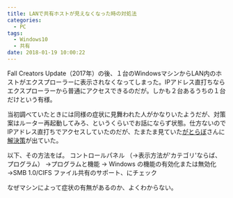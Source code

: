 ```yaml
---
title: LANで共有ホストが見えなくなった時の対処法
categories:
  - PC
tags:
  - Windows10
  - 共有
date: 2018-01-19 10:00:22
---
```

Fall Creators Update（2017年）の後、１台のWindowsマシンからLAN内のホストがエクスプローラーに表示されなくなってしまった。IPアドレス直打ちならエクスプローラーから普通にアクセスできるのだが。しかも２台あるうちの１台だけという有様。

当初調べていたときには同様の症状に見舞われた人がかなりいたようだが、対策案はルーター再起動してみろ、というくらいでお話にならず状態。仕方ないのでIPアドレス直打ちでアクセスしていたのだが、たまたま見ていた[がとらぼ](https://gato.intaa.net/)さんに[解決策](https://gato.intaa.net/archives/11078)が出ていた。

以下、その方法をば。
コントロールパネル
（→表示方法が'カテゴリ'ならば、プログラム）
→プログラムと機能
→ Windows の機能の有効化または無効化
→SMB 1.0/CIFS ファイル共有のサポート、にチェック

なぜマシンによって症状の有無があるのか、よくわからない。
